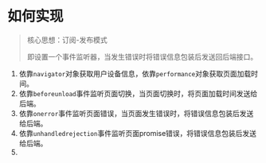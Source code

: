 # 如何实现

> 核心思想：订阅-发布模式
> 
> 即设置一个事件监听器，当发生错误时将错误信息包装后发送回后端接口。

1. 依靠`navigator`对象获取用户设备信息，依靠`performance`对象获取页面加载时间。
2. 依靠`beforeunload`事件监听页面切换，当页面切换时，将页面加载时间发送给后端。
3. 依靠`onerror`事件监听页面错误，当页面发生错误时，将错误信息包装后发送给后端。
4. 依靠`unhandledrejection`事件监听页面promise错误，将错误信息包装后发送给后端。
5. 